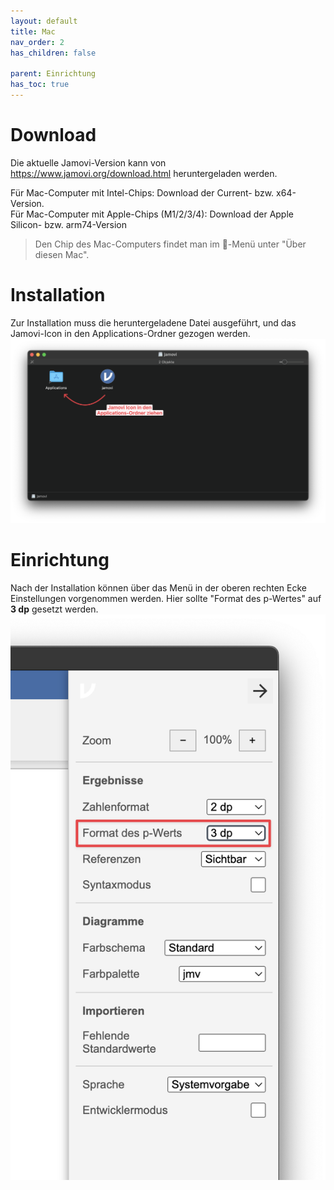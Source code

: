 ```yaml
---
layout: default
title: Mac
nav_order: 2
has_children: false

parent: Einrichtung
has_toc: true
---
```


# Download
Die aktuelle Jamovi-Version kann von https://www.jamovi.org/download.html heruntergeladen werden.

Für Mac-Computer mit Intel-Chips: Download der Current- bzw. x64-Version.<br>
Für Mac-Computer mit Apple-Chips (M1/2/3/4): Download der Apple Silicon- bzw. arm74-Version

> Den Chip des Mac-Computers findet man im -Menü unter "Über diesen Mac".

# Installation
Zur Installation muss die heruntergeladene Datei ausgeführt, und das Jamovi-Icon in den Applications-Ordner gezogen werden.
![Installation Jamovi Mac](./pics/02_02_01.png)

# Einrichtung
Nach der Installation können über das Menü in der oberen rechten Ecke Einstellungen vorgenommen werden.
Hier sollte "Format des p-Wertes" auf **3 dp** gesetzt werden.
![Einrichtung Jamovi Mac](./pics/02_02_02.png)